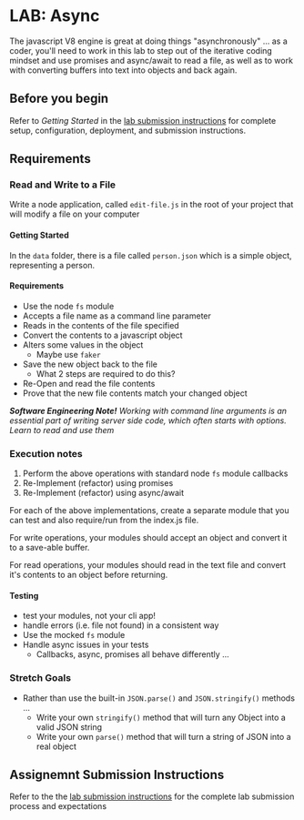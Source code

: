 # LAB: Async

The javascript V8 engine is great at doing things "asynchronously" ... as a coder, you'll need to work in this lab to step out of the iterative coding mindset and use promises and async/await to read a file, as well as to work with converting buffers into text into objects and back again.

## Before you begin
Refer to *Getting Started*  in the [lab submission instructions](../../../reference/submission-instructions/labs/README.md) for complete setup, configuration, deployment, and submission instructions.

## Requirements
### Read and Write to a File
Write a node application, called `edit-file.js` in the root of your project that will modify a file on your computer

#### Getting Started
In the `data` folder, there is a file called `person.json` which is a simple object, representing a person.

#### Requirements
* Use the node `fs` module
* Accepts a file name as a command line parameter
* Reads in the contents of the file specified 
* Convert the contents to a javascript object
* Alters some values in the object
  * Maybe use `faker`
* Save the new object back to the file
  * What 2 steps are required to do this?
* Re-Open and read the file contents
* Prove that the new file contents match your changed object

***Software Engineering Note!***
*Working with command line arguments is an essential part of writing server side code, which often starts with options. Learn to read and use them*

### Execution notes

1. Perform the above operations with standard node `fs` module callbacks
1. Re-Implement (refactor) using promises
1. Re-Implement (refactor)  using async/await

For each of the above implementations, create a separate module that you can test and also require/run from the index.js file.

For write operations, your modules should accept an object and convert it to a save-able buffer.

For read operations, your modules should read in the text file and convert it's contents to an object before returning.


#### Testing
* test your modules, not your cli app!
* handle errors (i.e. file not found) in a consistent way
* Use the mocked `fs` module
* Handle async issues in your tests
  * Callbacks, async, promises all behave differently ...

### Stretch Goals

* Rather than use the built-in `JSON.parse()` and `JSON.stringify()` methods ...
  * Write your own `stringify()` method that will turn any Object into a valid JSON string
  * Write your own `parse()` method that will turn a string of JSON into a real object

## Assignemnt Submission Instructions
Refer to the the [lab submission instructions](../../../reference/submission-instructions/labs/README.md) for the complete lab submission process and expectations

